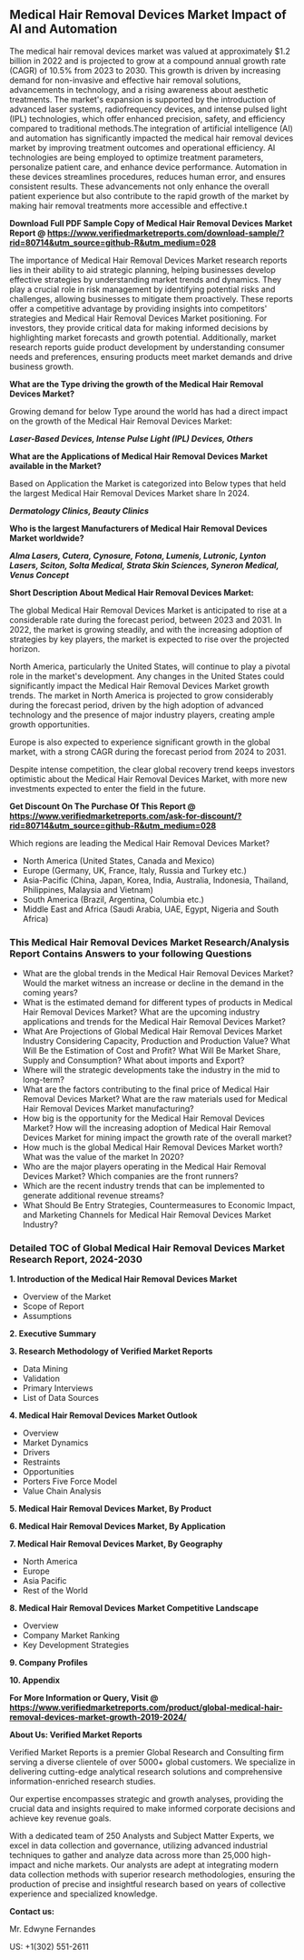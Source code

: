 <h2>Medical Hair Removal Devices Market Impact of AI and Automation</h2>The medical hair removal devices market was valued at approximately $1.2 billion in 2022 and is projected to grow at a compound annual growth rate (CAGR) of 10.5% from 2023 to 2030. This growth is driven by increasing demand for non-invasive and effective hair removal solutions, advancements in technology, and a rising awareness about aesthetic treatments. The market's expansion is supported by the introduction of advanced laser systems, radiofrequency devices, and intense pulsed light (IPL) technologies, which offer enhanced precision, safety, and efficiency compared to traditional methods.The integration of artificial intelligence (AI) and automation has significantly impacted the medical hair removal devices market by improving treatment outcomes and operational efficiency. AI technologies are being employed to optimize treatment parameters, personalize patient care, and enhance device performance. Automation in these devices streamlines procedures, reduces human error, and ensures consistent results. These advancements not only enhance the overall patient experience but also contribute to the rapid growth of the market by making hair removal treatments more accessible and effective.t</p><p id="" class=""><strong>Download Full PDF Sample Copy of Medical Hair Removal Devices Market Report @ <a href="https://www.verifiedmarketreports.com/download-sample/?rid=80714&utm_source=github-R&utm_medium=028" target="_blank">https://www.verifiedmarketreports.com/download-sample/?rid=80714&utm_source=github-R&utm_medium=028</a></strong></p><p>The importance of&nbsp;Medical Hair Removal Devices Market research reports lies in their ability to aid strategic planning, helping businesses develop effective strategies by understanding market trends and dynamics. They play a crucial role in risk management by identifying potential risks and challenges, allowing businesses to mitigate them proactively. These reports offer a competitive advantage by providing insights into competitors' strategies and Medical Hair Removal Devices Market positioning. For investors, they provide critical data for making informed decisions by highlighting market forecasts and growth potential. Additionally, market research reports guide product development by understanding consumer needs and preferences, ensuring products meet market demands and drive business growth.</p><p><strong>What are the&nbsp;Type driving the growth of the Medical Hair Removal Devices Market?</strong></p><p id="" class="">Growing demand for below Type around the world has had a direct impact on the growth of the Medical Hair Removal Devices Market:</p><em><strong>Laser-Based Devices, Intense Pulse Light (IPL) Devices, Others</strong></em></p><strong>What are the&nbsp;Applications&nbsp;of Medical Hair Removal Devices Market available in the Market?</strong></p><p id="" class="">Based on Application the Market is categorized into Below types that held the largest Medical Hair Removal Devices Market share In 2024.</p><em><strong>Dermatology Clinics, Beauty Clinics</strong></em></p><strong>Who is the largest Manufacturers of Medical Hair Removal Devices Market worldwide?</strong></p><p><em><strong>Alma Lasers, Cutera, Cynosure, Fotona, Lumenis, Lutronic, Lynton Lasers, Sciton, Solta Medical, Strata Skin Sciences, Syneron Medical, Venus Concept</strong></em></p><p id="" class=""><strong>Short Description About Medical Hair Removal Devices Market:</strong></p><p>The global Medical Hair Removal Devices Market is anticipated to rise at a considerable rate during the forecast period, between 2023 and 2031. In 2022, the market is growing steadily, and with the increasing adoption of strategies by key players, the market is expected to rise over the projected horizon.</p><p>North America, particularly the United States, will continue to play a pivotal role in the market's development. Any changes in the United States could significantly impact the Medical Hair Removal Devices Market growth trends. The market in North America is projected to grow considerably during the forecast period, driven by the high adoption of advanced technology and the presence of major industry players, creating ample growth opportunities.</p><p>Europe is also expected to experience significant growth in the global market, with a strong CAGR during the forecast period from 2024 to 2031.</p><p>Despite intense competition, the clear global recovery trend keeps investors optimistic about the Medical Hair Removal Devices Market, with more new investments expected to enter the field in the future.</p><p id="" class=""><strong>Get Discount On The Purchase Of This Report @ <a href="https://www.verifiedmarketreports.com/ask-for-discount/?rid=80714&utm_source=github-R&utm_medium=028" target="_blank">https://www.verifiedmarketreports.com/ask-for-discount/?rid=80714&utm_source=github-R&utm_medium=028</a></strong></p>Which regions are leading the Medical Hair Removal Devices Market?</p><ul><li>North America (United States, Canada and Mexico)</li><li>Europe (Germany, UK, France, Italy, Russia and Turkey etc.)</li><li>Asia-Pacific (China, Japan, Korea, India, Australia, Indonesia, Thailand, Philippines, Malaysia and Vietnam)</li><li>South America (Brazil, Argentina, Columbia etc.)</li><li>Middle East and Africa (Saudi Arabia, UAE, Egypt, Nigeria and South Africa)</li></ul><h3 id="" class="">This Medical Hair Removal Devices Market Research/Analysis Report Contains Answers to your following Questions</h3><ul><li>What are the global trends in the Medical Hair Removal Devices Market? Would the market witness an increase or decline in the demand in the coming years?</li><li>What is the estimated demand for different types of products in Medical Hair Removal Devices Market? What are the upcoming industry applications and trends for the Medical Hair Removal Devices Market?</li><li>What Are Projections of Global Medical Hair Removal Devices Market Industry Considering Capacity, Production and Production Value? What Will Be the Estimation of Cost and Profit? What Will Be Market Share, Supply and Consumption? What about imports and Export?</li><li>Where will the strategic developments take the industry in the mid to long-term?</li><li>What are the factors contributing to the final price of Medical Hair Removal Devices Market? What are the raw materials used for Medical Hair Removal Devices Market manufacturing?</li><li>How big is the opportunity for the Medical Hair Removal Devices Market? How will the increasing adoption of Medical Hair Removal Devices Market for mining impact the growth rate of the overall market?</li><li>How much is the global Medical Hair Removal Devices Market worth? What was the value of the market In 2020?</li><li>Who are the major players operating in the Medical Hair Removal Devices Market? Which companies are the front runners?</li><li>Which are the recent industry trends that can be implemented to generate additional revenue streams?</li><li>What Should Be Entry Strategies, Countermeasures to Economic Impact, and Marketing Channels for Medical Hair Removal Devices Market Industry?</li></ul><h3 id="" class="">Detailed TOC of Global Medical Hair Removal Devices Market Research Report, 2024-2030</h3><p id="" class=""><strong>1. Introduction of the Medical Hair Removal Devices Market</strong></p><ul><li>Overview of the Market</li><li>Scope of Report</li><li>Assumptions</li></ul><p id="" class=""><strong>2. Executive Summary</strong></p><p id="" class=""><strong>3. Research Methodology of Verified Market Reports</strong></p><ul><li>Data Mining</li><li>Validation</li><li>Primary Interviews</li><li>List of Data Sources</li></ul><p id="" class=""><strong>4. Medical Hair Removal Devices Market Outlook</strong></p><ul><li>Overview</li><li>Market Dynamics</li><li>Drivers</li><li>Restraints</li><li>Opportunities</li><li>Porters Five Force Model</li><li>Value Chain Analysis</li></ul><p id="" class=""><strong>5. Medical Hair Removal Devices Market, By Product</strong></p><p id="" class=""><strong>6. Medical Hair Removal Devices Market, By Application</strong></p><p id="" class=""><strong>7. Medical Hair Removal Devices Market, By Geography</strong></p><ul><li>North America</li><li>Europe</li><li>Asia Pacific</li><li>Rest of the World</li></ul><p id="" class=""><strong>8. Medical Hair Removal Devices Market Competitive Landscape</strong></p><ul><li>Overview</li><li>Company Market Ranking</li><li>Key Development Strategies</li></ul><p id="" class=""><strong>9. Company Profiles</strong></p><p id="" class=""><strong>10. Appendix</strong></p><p id="" class=""><strong>For More Information or Query, Visit @ <a href="https://www.verifiedmarketreports.com/product/global-medical-hair-removal-devices-market-growth-2019-2024/" target="_blank">https://www.verifiedmarketreports.com/product/global-medical-hair-removal-devices-market-growth-2019-2024/</a></strong></p><p id="" class=""><strong>About Us: Verified Market Reports</strong></p><p id="" class="">Verified Market Reports is a premier Global Research and Consulting firm serving a diverse clientele of over 5000+ global customers. We specialize in delivering cutting-edge analytical research solutions and comprehensive information-enriched research studies.</p><p id="" class="">Our expertise encompasses strategic and growth analyses, providing the crucial data and insights required to make informed corporate decisions and achieve key revenue goals.</p><p id="" class="">With a dedicated team of 250 Analysts and Subject Matter Experts, we excel in data collection and governance, utilizing advanced industrial techniques to gather and analyze data across more than 25,000 high-impact and niche markets. Our analysts are adept at integrating modern data collection methods with superior research methodologies, ensuring the production of precise and insightful research based on years of collective experience and specialized knowledge.</p><p id="" class=""><strong>Contact us:</strong></p><p id="" class="">Mr. Edwyne Fernandes</p><p id="" class="">US: +1(302) 551-2611</p>
